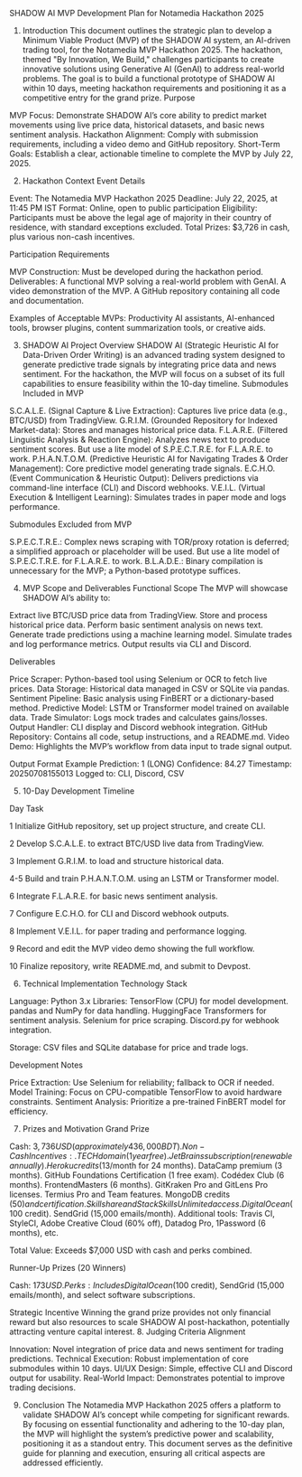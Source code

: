 SHADOW AI MVP Development Plan for Notamedia Hackathon 2025
1. Introduction
This document outlines the strategic plan to develop a Minimum Viable Product (MVP) of the SHADOW AI system, an AI-driven trading tool, for the Notamedia MVP Hackathon 2025. The hackathon, themed "By Innovation, We Build," challenges participants to create innovative solutions using Generative AI (GenAI) to address real-world problems. The goal is to build a functional prototype of SHADOW AI within 10 days, meeting hackathon requirements and positioning it as a competitive entry for the grand prize.
Purpose

MVP Focus: Demonstrate SHADOW AI’s core ability to predict market movements using live price data, historical datasets, and basic news sentiment analysis.
Hackathon Alignment: Comply with submission requirements, including a video demo and GitHub repository.
Short-Term Goals: Establish a clear, actionable timeline to complete the MVP by July 22, 2025.

2. Hackathon Context
Event Details

Event: The Notamedia MVP Hackathon 2025
Deadline: July 22, 2025, at 11:45 PM IST
Format: Online, open to public participation
Eligibility: Participants must be above the legal age of majority in their country of residence, with standard exceptions excluded.
Total Prizes: $3,726 in cash, plus various non-cash incentives.

Participation Requirements

MVP Construction: Must be developed during the hackathon period.
Deliverables: 
A functional MVP solving a real-world problem with GenAI.
A video demonstration of the MVP.
A GitHub repository containing all code and documentation.


Examples of Acceptable MVPs: Productivity AI assistants, AI-enhanced tools, browser plugins, content summarization tools, or creative aids.

3. SHADOW AI Project Overview
SHADOW AI (Strategic Heuristic AI for Data-Driven Order Writing) is an advanced trading system designed to generate predictive trade signals by integrating price data and news sentiment. For the hackathon, the MVP will focus on a subset of its full capabilities to ensure feasibility within the 10-day timeline.
Submodules Included in MVP

S.C.A.L.E. (Signal Capture & Live Extraction): Captures live price data (e.g., BTC/USD) from TradingView.
G.R.I.M. (Grounded Repository for Indexed Market-data): Stores and manages historical price data.
F.L.A.R.E. (Filtered Linguistic Analysis & Reaction Engine): Analyzes news text to produce sentiment scores. But use a lite model of S.P.E.C.T.R.E. for F.L.A.R.E. to work.
P.H.A.N.T.O.M. (Predictive Heuristic AI for Navigating Trades & Order Management): Core predictive model generating trade signals.
E.C.H.O. (Event Communication & Heuristic Output): Delivers predictions via command-line interface (CLI) and Discord webhooks.
V.E.I.L. (Virtual Execution & Intelligent Learning): Simulates trades in paper mode and logs performance.

Submodules Excluded from MVP

S.P.E.C.T.R.E.: Complex news scraping with TOR/proxy rotation is deferred; a simplified approach or placeholder will be used. But use a lite model of S.P.E.C.T.R.E. for F.L.A.R.E. to work.
B.L.A.D.E.: Binary compilation is unnecessary for the MVP; a Python-based prototype suffices.

4. MVP Scope and Deliverables
Functional Scope
The MVP will showcase SHADOW AI’s ability to:

Extract live BTC/USD price data from TradingView.
Store and process historical price data.
Perform basic sentiment analysis on news text.
Generate trade predictions using a machine learning model.
Simulate trades and log performance metrics.
Output results via CLI and Discord.

Deliverables

Price Scraper: Python-based tool using Selenium or OCR to fetch live prices.
Data Storage: Historical data managed in CSV or SQLite via pandas.
Sentiment Pipeline: Basic analysis using FinBERT or a dictionary-based method.
Predictive Model: LSTM or Transformer model trained on available data.
Trade Simulator: Logs mock trades and calculates gains/losses.
Output Handler: CLI display and Discord webhook integration.
GitHub Repository: Contains all code, setup instructions, and a README.md.
Video Demo: Highlights the MVP’s workflow from data input to trade signal output.

Output Format Example
Prediction: 1 (LONG)
Confidence: 84.27
Timestamp: 20250708155013
Logged to: CLI, Discord, CSV

5. 10-Day Development Timeline



Day
Task



1
Initialize GitHub repository, set up project structure, and create CLI.


2
Develop S.C.A.L.E. to extract BTC/USD live data from TradingView.


3
Implement G.R.I.M. to load and structure historical data.


4-5
Build and train P.H.A.N.T.O.M. using an LSTM or Transformer model.


6
Integrate F.L.A.R.E. for basic news sentiment analysis.


7
Configure E.C.H.O. for CLI and Discord webhook outputs.


8
Implement V.E.I.L. for paper trading and performance logging.


9
Record and edit the MVP video demo showing the full workflow.


10
Finalize repository, write README.md, and submit to Devpost.


6. Technical Implementation
Technology Stack

Language: Python 3.x
Libraries: 
TensorFlow (CPU) for model development.
pandas and NumPy for data handling.
HuggingFace Transformers for sentiment analysis.
Selenium for price scraping.
Discord.py for webhook integration.


Storage: CSV files and SQLite database for price and trade logs.

Development Notes

Price Extraction: Use Selenium for reliability; fallback to OCR if needed.
Model Training: Focus on CPU-compatible TensorFlow to avoid hardware constraints.
Sentiment Analysis: Prioritize a pre-trained FinBERT model for efficiency.

7. Prizes and Motivation
Grand Prize

Cash: $3,736 USD (approximately 436,000 BDT).
Non-Cash Incentives:
.TECH domain (1 year free).
JetBrains subscription (renewable annually).
Heroku credits ($13/month for 24 months).
DataCamp premium (3 months).
GitHub Foundations Certification (1 free exam).
Codédex Club (6 months).
FrontendMasters (6 months).
GitKraken Pro and GitLens Pro licenses.
Termius Pro and Team features.
MongoDB credits ($50) and certification.
Skillshare and StackSkills Unlimited access.
DigitalOcean ($100 credit).
SendGrid (15,000 emails/month).
Additional tools: Travis CI, StyleCI, Adobe Creative Cloud (60% off), Datadog Pro, 1Password (6 months), etc.


Total Value: Exceeds $7,000 USD with cash and perks combined.

Runner-Up Prizes (20 Winners)

Cash: $173 USD.
Perks: Includes DigitalOcean ($100 credit), SendGrid (15,000 emails/month), and select software subscriptions.

Strategic Incentive
Winning the grand prize provides not only financial reward but also resources to scale SHADOW AI post-hackathon, potentially attracting venture capital interest.
8. Judging Criteria Alignment

Innovation: Novel integration of price data and news sentiment for trading predictions.
Technical Execution: Robust implementation of core submodules within 10 days.
UI/UX Design: Simple, effective CLI and Discord output for usability.
Real-World Impact: Demonstrates potential to improve trading decisions.

9. Conclusion
The Notamedia MVP Hackathon 2025 offers a platform to validate SHADOW AI’s concept while competing for significant rewards. By focusing on essential functionality and adhering to the 10-day plan, the MVP will highlight the system’s predictive power and scalability, positioning it as a standout entry. This document serves as the definitive guide for planning and execution, ensuring all critical aspects are addressed efficiently.